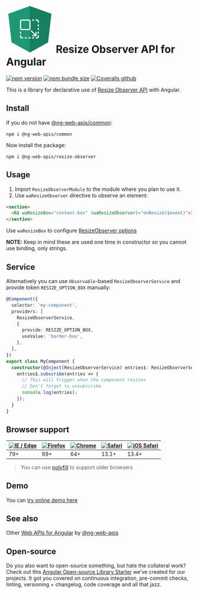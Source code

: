 # ![ng-web-apis logo](https://raw.githubusercontent.com/Tinkoff/ng-web-apis/main/libs/resize-observer/logo.svg) Resize Observer API for Angular

[![npm version](https://img.shields.io/npm/v/@ng-web-apis/resize-observer.svg)](https://npmjs.com/package/@ng-web-apis/resize-observer)
[![npm bundle size](https://img.shields.io/bundlephobia/minzip/@ng-web-apis/resize-observer)](https://bundlephobia.com/result?p=@ng-web-apis/resize-observer)
[![Coveralls github](https://img.shields.io/coveralls/github/ng-web-apis/resize-observer)](https://coveralls.io/github/ng-web-apis/resize-observer?branch=master)

This is a library for declarative use of
[Resize Observer API](https://developer.mozilla.org/en-US/docs/Web/API/Resize_Observer_API) with Angular.

## Install

If you do not have [@ng-web-apis/common](https://github.com/tinkoff/ng-web-apis/tree/main/libs/common):

```
npm i @ng-web-apis/common
```

Now install the package:

```
npm i @ng-web-apis/resize-observer
```

## Usage

1. Import `ResizeObserverModule` to the module where you plan to use it.
2. Use `waResizeObserver` directive to observe an element:

```html
<section>
  <h1 waResizeBox="content-box" (waResizeObserver)="onResize($event)">I'm being observed</h1>
</section>
```

Use `waResizeBox` to configure
[ResizeObserver options](https://developer.mozilla.org/en-US/docs/Web/API/ResizeObserver/observe)

**NOTE:** Keep in mind these are used one time in constructor so you cannot use binding, only strings.

## Service

Alternatively you can use `Observable`-based `ResizeObserverService` and provide token `RESIZE_OPTION_BOX` manually:

```typescript
@Component({
  selector: 'my-component',
  providers: [
    ResizeObserverService,
    {
      provide: RESIZE_OPTION_BOX,
      useValue: 'border-box',
    },
  ],
})
export class MyComponent {
  constructor(@Inject(ResizeObserverService) entries$: ResizeObserverService) {
    entries$.subscribe(entries => {
      // This will trigger when the component resizes
      // Don't forget to unsubscribe
      console.log(entries);
    });
  }
}
```

## Browser support

| [<img src="https://raw.githubusercontent.com/alrra/browser-logos/master/src/edge/edge_48x48.png" alt="IE / Edge" width="24px" height="24px" />](http://godban.github.io/browsers-support-badges/)<br/> | [<img src="https://raw.githubusercontent.com/alrra/browser-logos/master/src/firefox/firefox_48x48.png" alt="Firefox" width="24px" height="24px" />](http://godban.github.io/browsers-support-badges/)<br/> | [<img src="https://raw.githubusercontent.com/alrra/browser-logos/master/src/chrome/chrome_48x48.png" alt="Chrome" width="24px" height="24px" />](http://godban.github.io/browsers-support-badges/)<br/> | [<img src="https://raw.githubusercontent.com/alrra/browser-logos/master/src/safari/safari_48x48.png" alt="Safari" width="24px" height="24px" />](http://godban.github.io/browsers-support-badges/)<br/> | [<img src="https://raw.githubusercontent.com/alrra/browser-logos/master/src/safari-ios/safari-ios_48x48.png" alt="iOS Safari" width="24px" height="24px" />](http://godban.github.io/browsers-support-badges/)<br/> |
| ------------------------------------------------------------------------------------------------------------------------------------------------------------------------------------------------------ | ---------------------------------------------------------------------------------------------------------------------------------------------------------------------------------------------------------- | ------------------------------------------------------------------------------------------------------------------------------------------------------------------------------------------------------- | ------------------------------------------------------------------------------------------------------------------------------------------------------------------------------------------------------- | ------------------------------------------------------------------------------------------------------------------------------------------------------------------------------------------------------------------- |
| 79+                                                                                                                                                                                                    | 69+                                                                                                                                                                                                        | 64+                                                                                                                                                                                                     | 13.1+                                                                                                                                                                                                   | 13.4+                                                                                                                                                                                                               |

> You can use [polyfill](https://www.npmjs.com/package/resize-observer-polyfill) to support older browsers

## Demo

You can [try online demo here](https://tinkoff.github.io/ng-web-apis/resize-observer)

## See also

Other [Web APIs for Angular](https://tinkoff.github.io/ng-web-apis/) by
[@ng-web-apis](https://github.com/tinkoff/ng-web-apis)

## Open-source

Do you also want to open-source something, but hate the collateral work? Check out this
[Angular Open-source Library Starter](https://github.com/TinkoffCreditSystems/angular-open-source-starter) we’ve created
for our projects. It got you covered on continuous integration, pre-commit checks, linting, versioning + changelog, code
coverage and all that jazz.
